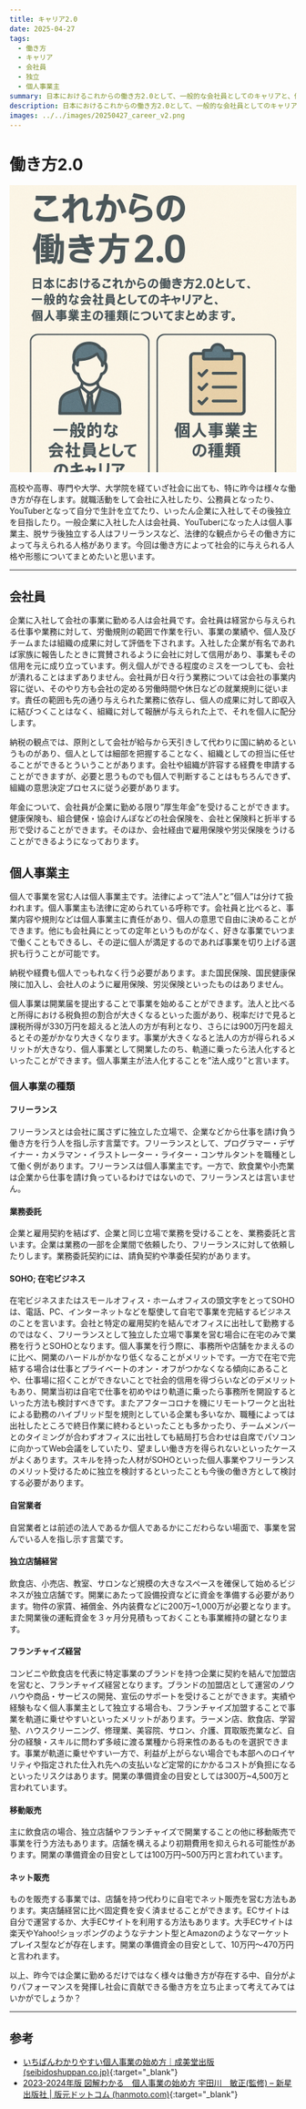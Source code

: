 ```yaml
---
title: キャリア2.0
date: 2025-04-27
tags:
  - 働き方
  - キャリア
  - 会社員
  - 独立
  - 個人事業主
summary: 日本におけるこれからの働き方2.0として、一般的な会社員としてのキャリアと、個人事業主の種類についてまとめます。
description: 日本におけるこれからの働き方2.0として、一般的な会社員としてのキャリアと、個人事業主の種類についてまとめます。
images: ../../images/20250427_career_v2.png
---
```


# 働き方2.0

![キャリア2.0](../../images/20250427_career_v2.png)

高校や高専、専門や大学、大学院を経ていざ社会に出ても、特に昨今は様々な働き方が存在します。就職活動をして会社に入社したり、公務員となったり、YouTuberとなって自分で生計を立てたり、いったん企業に入社してその後独立を目指したり。一般企業に入社した人は会社員、YouTuberになった人は個人事業主、脱サラ後独立する人はフリーランスなど、法律的な観点からその働き方によって与えられる人格があります。今回は働き方によって社会的に与えられる人格や形態についてまとめたいと思います。

----

## 会社員

企業に入社して会社の事業に勤める人は会社員です。会社員は経営から与えられる仕事や業務に対して、労働規則の範囲で作業を行い、事業の業績や、個人及びチームまたは組織の成果に対して評価を下されます。入社した企業が有名であれば家族に報告したときに賞賛されるように会社に対して信用があり、事業もその信用を元に成り立っています。例え個人ができる程度のミスを一つしても、会社が潰れることはまずありません。会社員が日々行う業務については会社の事業内容に従い、そのやり方も会社の定める労働時間や休日などの就業規則に従います。責任の範囲も先の通り与えられた業務に依存し、個人の成果に対して即収入に結びつくことはなく、組織に対して報酬が与えられた上で、それを個人に配分します。

納税の観点では、原則として会社が給与から天引きして代わりに国に納めるというものがあり、個人としては細部を把握することなく、組織としての担当に任せることができるとういうことがあります。会社や組織が許容する経費を申請することができますが、必要と思うものでも個人で判断することはもちろんできず、組織の意思決定プロセスに従う必要があります。

年金について、会社員が企業に勤める限り”厚生年金”を受けることができます。健康保険も、組合健保・協会けんぽなどの社会保険を、会社と保険料と折半する形で受けることができます。そのほか、会社経由で雇用保険や労災保険をうけることができるようになっております。

## 個人事業主

個人で事業を営む人は個人事業主です。法律によって”法人”と”個人”は分けて扱われます。個人事業主も法律に定められている呼称です。会社員と比べると、事業内容や規則などは個人事業主に責任があり、個人の意思で自由に決めることができます。他にも会社員にとっての定年というものがなく、好きな事業でいつまで働くこともできるし、その逆に個人が満足するのであれば事業を切り上げる選択も行うことが可能です。

納税や経費も個人でっもれなく行う必要があります。また国民保険、国民健康保険に加入し、会社人のように雇用保険、労災保険といったものはありません。

個人事業は開業届を提出することで事業を始めることができます。法人と比べると所得における税負担の割合が大きくなるといった面があり、税率だけで見ると課税所得が330万円を超えると法人の方が有利となり、さらには900万円を超えるとその差がかなり大きくなります。事業が大きくなると法人の方が得られるメリットが大きなり、個人事業として開業したのち、軌道に乗ったら法人化するといったことができます。個人事業主が法人化することを”法人成り”と言います。

### 個人事業の種類

#### フリーランス

フリーランスとは会社に属さずに独立した立場で、企業などから仕事を請け負う働き方を行う人を指し示す言葉です。フリーランスとして、プログラマー・デザイナー・カメラマン・イラストレーター・ライター・コンサルタントを職種として働く例があります。フリーランスは個人事業主です。一方で、飲食業や小売業は企業から仕事を請け負っているわけではないので、フリーランスとは言いません。

#### 業務委託

企業と雇用契約を結ばず、企業と同じ立場で業務を受けることを、業務委託と言います。企業は業務の一部を企業間で依頼したり、フリーランスに対して依頼したりします。業務委託契約には、請負契約や準委任契約があります。

#### SOHO; 在宅ビジネス

在宅ビジネスまたはスモールオフィス・ホームオフィスの頭文字をとってSOHOは、電話、PC、インターネットなどを駆使して自宅で事業を完結するビジネスのことを言います。会社と特定の雇用契約を結んでオフィスに出社して勤務するのではなく、フリーランスとして独立した立場で事業を営む場合に在宅のみで業務を行うとSOHOとなります。個人事業を行う際に、事務所や店舗をかまえるのに比べ、開業のハードルがかなり低くなることがメリットです。一方で在宅で完結する場合は仕事とプライベートのオン・オフがつかなくなる傾向にあることや、仕事場に招くことができないことで社会的信用を得づらいなどのデメリットもあり、開業当初は自宅で仕事を初めやはり軌道に乗ったら事務所を開設するといった方法も検討すべきです。またアフターコロナを機にリモートワークと出社による勤務のハイブリッド型を規則としている企業も多いなか、職種によっては出社したところで終日作業に終わるといったことも多かったり、チームメンバーとのタイミングが合わずオフィスに出社しても結局打ち合わせは自席でパソコンに向かってWeb会議をしていたり、望ましい働き方を得られないといったケースがよくあります。スキルを持った人材がSOHOといった個人事業やフリーランスのメリット受けるために独立を検討するといったことも今後の働き方として検討する必要があります。

#### 自営業者

自営業者とは前述の法人であるか個人であるかにこだわらない場面で、事業を営んでいる人を指し示す言葉です。

#### 独立店舗経営

飲食店、小売店、教室、サロンなど規模の大きなスペースを確保して始めるビジネスが独立店舗です。開業にあたって設備投資などに資金を準備する必要があります。物件の家賃、補償金、外内装費などに200万~1,000万が必要となります。また開業後の運転資金を３ヶ月分見積もっておくことも事業維持の鍵となります。

#### フランチャイズ経営

コンビニや飲食店を代表に特定事業のブランドを持つ企業に契約を結んで加盟店を営むと、フランチャイズ経営となります。ブランドの加盟店として運営のノウハウや商品・サービスの開発、宣伝のサポートを受けることができます。実績や経験もなく個人事業主として独立する場合も、フランチャイズ加盟することで事業を軌道に乗せやすいといったメリットがあります。ラーメン店、飲食店、学習塾、ハウスクリーニング、修理業、美容院、サロン、介護、買取販売業など、自分の経験・スキルに問わず多岐に渡る業種から将来性のあるものを選択できます。事業が軌道に乗せやすい一方で、利益が上がらない場合でも本部へのロイヤリティや指定された仕入れ先への支払いなど定常的にかかるコストが負担になるといったリスクはあります。開業の準備資金の目安としては300万~4,500万と言われています。

#### 移動販売

主に飲食店の場合、独立店舗やフランチャイズで開業することの他に移動販売で事業を行う方法もあります。店舗を構えるより初期費用を抑えられる可能性があります。開業の準備資金の目安としては100万円~500万円と言われています。

#### ネット販売

ものを販売する事業では、店舗を持つ代わりに自宅でネット販売を営む方法もあります。実店舗経営に比べ固定費を安く済ませることができます。ECサイトは自分で運営するか、大手ECサイトを利用する方法もあります。大手ECサイトは楽天やYahoo!ショッポングのようなテナント型とAmazonのようなマーケットプレイス型などが存在します。開業の準備資金の目安として、10万円〜470万円と言われます。

以上、昨今では企業に勤めるだけではなく様々は働き方が存在する中、自分がよりパフォーマンスを発揮し社会に貢献できる働き方を立ち止まって考えてみてはいかがでしょうか？


----

## 参考

- [いちばんわかりやすい個人事業の始め方｜成美堂出版 (seibidoshuppan.co.jp)](https://www.seibidoshuppan.co.jp/product/9784415329918){:target="_blank"}
- [2023-2024年版 図解わかる　個人事業の始め方 宇田川　敏正(監修) – 新星出版社 | 版元ドットコム (hanmoto.com)](https://www.hanmoto.com/bd/isbn/9784405104297){:target="_blank"}
